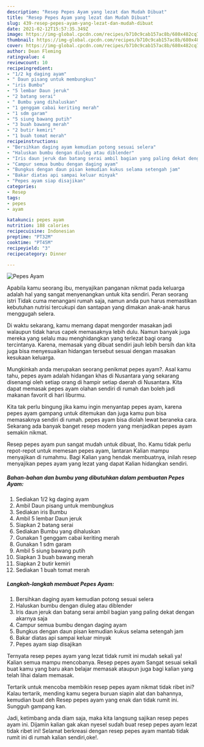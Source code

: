 ```yaml
---
description: "Resep Pepes Ayam yang lezat dan Mudah Dibuat"
title: "Resep Pepes Ayam yang lezat dan Mudah Dibuat"
slug: 439-resep-pepes-ayam-yang-lezat-dan-mudah-dibuat
date: 2021-02-12T15:57:35.349Z
image: https://img-global.cpcdn.com/recipes/b710c9cab157ac8b/680x482cq70/pepes-ayam-foto-resep-utama.jpg
thumbnail: https://img-global.cpcdn.com/recipes/b710c9cab157ac8b/680x482cq70/pepes-ayam-foto-resep-utama.jpg
cover: https://img-global.cpcdn.com/recipes/b710c9cab157ac8b/680x482cq70/pepes-ayam-foto-resep-utama.jpg
author: Dean Fleming
ratingvalue: 4
reviewcount: 10
recipeingredient:
- "1/2 kg daging ayam"
- " Daun pisang untuk membungkus"
- "iris Bumbu"
- "5 lembar Daun jeruk"
- "2 batang serai"
- " Bumbu yang dihaluskan"
- "1 genggam cabai keriting merah"
- "1 sdm garam"
- "5 siung bawang putih"
- "3 buah bawang merah"
- "2 butir kemiri"
- "1 buah tomat merah"
recipeinstructions:
- "Bersihkan daging ayam kemudian potong sesuai selera"
- "Haluskan bumbu dengan diuleg atau diblender"
- "Iris daun jeruk dan batang serai ambil bagian yang paling dekat dengan akarnya saja"
- "Campur semua bumbu dengan daging ayam"
- "Bungkus dengan daun pisan kemudian kukus selama setengah jam"
- "Bakar diatas api sampai keluar minyak"
- "Pepes ayam siap disajikan"
categories:
- Resep
tags:
- pepes
- ayam

katakunci: pepes ayam 
nutrition: 188 calories
recipecuisine: Indonesian
preptime: "PT32M"
cooktime: "PT45M"
recipeyield: "3"
recipecategory: Dinner

---
```



![Pepes Ayam](https://img-global.cpcdn.com/recipes/b710c9cab157ac8b/680x482cq70/pepes-ayam-foto-resep-utama.jpg)

Apabila kamu seorang ibu, menyajikan panganan nikmat pada keluarga adalah hal yang sangat menyenangkan untuk kita sendiri. Peran seorang istri Tidak cuma menangani rumah saja, namun anda pun harus memastikan kebutuhan nutrisi tercukupi dan santapan yang dimakan anak-anak harus menggugah selera.

Di waktu  sekarang, kamu memang dapat mengorder masakan jadi walaupun tidak harus capek memasaknya lebih dulu. Namun banyak juga mereka yang selalu mau menghidangkan yang terlezat bagi orang tercintanya. Karena, memasak yang dibuat sendiri jauh lebih bersih dan kita juga bisa menyesuaikan hidangan tersebut sesuai dengan masakan kesukaan keluarga. 



Mungkinkah anda merupakan seorang penikmat pepes ayam?. Asal kamu tahu, pepes ayam adalah hidangan khas di Nusantara yang sekarang disenangi oleh setiap orang di hampir setiap daerah di Nusantara. Kita dapat memasak pepes ayam olahan sendiri di rumah dan boleh jadi makanan favorit di hari liburmu.

Kita tak perlu bingung jika kamu ingin menyantap pepes ayam, karena pepes ayam gampang untuk ditemukan dan juga kamu pun bisa memasaknya sendiri di rumah. pepes ayam bisa diolah lewat beraneka cara. Sekarang ada banyak banget resep modern yang menjadikan pepes ayam semakin nikmat.

Resep pepes ayam pun sangat mudah untuk dibuat, lho. Kamu tidak perlu repot-repot untuk memesan pepes ayam, lantaran Kalian mampu menyajikan di rumahmu. Bagi Kalian yang hendak membuatnya, inilah resep menyajikan pepes ayam yang lezat yang dapat Kalian hidangkan sendiri.

<!--inarticleads1-->

##### Bahan-bahan dan bumbu yang dibutuhkan dalam pembuatan Pepes Ayam:

1. Sediakan 1/2 kg daging ayam
1. Ambil  Daun pisang untuk membungkus
1. Sediakan iris Bumbu
1. Ambil 5 lembar Daun jeruk
1. Siapkan 2 batang serai
1. Sediakan  Bumbu yang dihaluskan
1. Gunakan 1 genggam cabai keriting merah
1. Gunakan 1 sdm garam
1. Ambil 5 siung bawang putih
1. Siapkan 3 buah bawang merah
1. Siapkan 2 butir kemiri
1. Sediakan 1 buah tomat merah




<!--inarticleads2-->

##### Langkah-langkah membuat Pepes Ayam:

1. Bersihkan daging ayam kemudian potong sesuai selera
1. Haluskan bumbu dengan diuleg atau diblender
1. Iris daun jeruk dan batang serai ambil bagian yang paling dekat dengan akarnya saja
1. Campur semua bumbu dengan daging ayam
1. Bungkus dengan daun pisan kemudian kukus selama setengah jam
1. Bakar diatas api sampai keluar minyak
1. Pepes ayam siap disajikan




Ternyata resep pepes ayam yang lezat tidak rumit ini mudah sekali ya! Kalian semua mampu mencobanya. Resep pepes ayam Sangat sesuai sekali buat kamu yang baru akan belajar memasak ataupun juga bagi kalian yang telah lihai dalam memasak.

Tertarik untuk mencoba membikin resep pepes ayam nikmat tidak ribet ini? Kalau tertarik, mending kamu segera buruan siapin alat dan bahannya, kemudian buat deh Resep pepes ayam yang enak dan tidak rumit ini. Sungguh gampang kan. 

Jadi, ketimbang anda diam saja, maka kita langsung sajikan resep pepes ayam ini. Dijamin kalian gak akan nyesel sudah buat resep pepes ayam lezat tidak ribet ini! Selamat berkreasi dengan resep pepes ayam mantab tidak rumit ini di rumah kalian sendiri,oke!.

